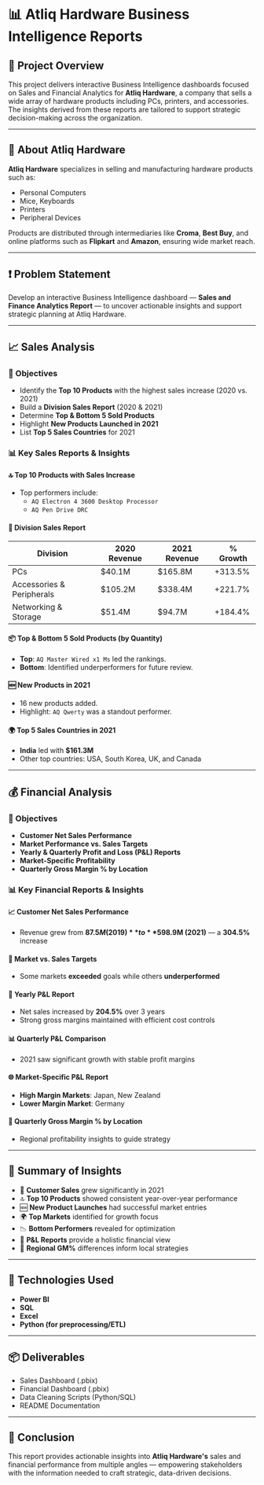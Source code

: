 # 📊 Atliq Hardware Business Intelligence Reports

## 📌 Project Overview

This project delivers interactive Business Intelligence dashboards focused on Sales and Financial Analytics for **Atliq Hardware**, a company that sells a wide array of hardware products including PCs, printers, and accessories. The insights derived from these reports are tailored to support strategic decision-making across the organization.

---

## 🏢 About Atliq Hardware

**Atliq Hardware** specializes in selling and manufacturing hardware products such as:

- Personal Computers
- Mice, Keyboards
- Printers
- Peripheral Devices

Products are distributed through intermediaries like **Croma**, **Best Buy**, and online platforms such as **Flipkart** and **Amazon**, ensuring wide market reach.

---

## ❗ Problem Statement

Develop an interactive Business Intelligence dashboard — **Sales and Finance Analytics Report** — to uncover actionable insights and support strategic planning at Atliq Hardware.

---

## 📈 Sales Analysis

### 🎯 Objectives

- Identify the **Top 10 Products** with the highest sales increase (2020 vs. 2021)
- Build a **Division Sales Report** (2020 & 2021)
- Determine **Top & Bottom 5 Sold Products**
- Highlight **New Products Launched in 2021**
- List **Top 5 Sales Countries** for 2021

### 📊 Key Sales Reports & Insights

#### 🔝 Top 10 Products with Sales Increase
- Top performers include:  
  - `AQ Electron 4 3600 Desktop Processor`  
  - `AQ Pen Drive DRC`

#### 🧾 Division Sales Report
| Division                | 2020 Revenue | 2021 Revenue | % Growth |
|-------------------------|--------------|--------------|----------|
| PCs                     | $40.1M       | $165.8M      | +313.5%  |
| Accessories & Peripherals | $105.2M     | $338.4M      | +221.7%  |
| Networking & Storage    | $51.4M       | $94.7M       | +184.4%  |

#### 📦 Top & Bottom 5 Sold Products (by Quantity)
- **Top**: `AQ Master Wired x1 Ms` led the rankings.
- **Bottom**: Identified underperformers for future review.

#### 🆕 New Products in 2021
- 16 new products added.
- Highlight: `AQ Qwerty` was a standout performer.

#### 🌍 Top 5 Sales Countries in 2021
- **India** led with **$161.3M**
- Other top countries: USA, South Korea, UK, and Canada

---

## 💰 Financial Analysis

### 🎯 Objectives

- **Customer Net Sales Performance**
- **Market Performance vs. Sales Targets**
- **Yearly & Quarterly Profit and Loss (P&L) Reports**
- **Market-Specific Profitability**
- **Quarterly Gross Margin % by Location**

### 📊 Key Financial Reports & Insights

#### 📈 Customer Net Sales Performance
- Revenue grew from **$87.5M (2019)** to **$598.9M (2021)** — a **304.5%** increase

#### 🎯 Market vs. Sales Targets
- Some markets **exceeded** goals while others **underperformed**

#### 📆 Yearly P&L Report
- Net sales increased by **204.5%** over 3 years
- Strong gross margins maintained with efficient cost controls

#### 📊 Quarterly P&L Comparison
- 2021 saw significant growth with stable profit margins

#### 🌐 Market-Specific P&L Report
- **High Margin Markets**: Japan, New Zealand  
- **Lower Margin Market**: Germany

#### 📍 Quarterly Gross Margin % by Location
- Regional profitability insights to guide strategy

---

## 📌 Summary of Insights

- 🚀 **Customer Sales** grew significantly in 2021
- 🔝 **Top 10 Products** showed consistent year-over-year performance
- 🆕 **New Product Launches** had successful market entries
- 🌍 **Top Markets** identified for growth focus
- 📉 **Bottom Performers** revealed for optimization
- 🧾 **P&L Reports** provide a holistic financial view
- 📍 **Regional GM%** differences inform local strategies

---

## 📎 Technologies Used

- **Power BI**
- **SQL**
- **Excel**
- **Python (for preprocessing/ETL)**

---

## 📦 Deliverables

- Sales Dashboard (.pbix)
- Financial Dashboard (.pbix)
- Data Cleaning Scripts (Python/SQL)
- README Documentation

---

## 🧠 Conclusion

This report provides actionable insights into **Atliq Hardware's** sales and financial performance from multiple angles — empowering stakeholders with the information needed to craft strategic, data-driven decisions.

